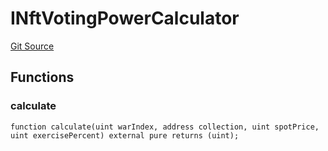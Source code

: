 # INftVotingPowerCalculator
[Git Source](https://github.com/FloorDAO/floor-v2/blob/fd4de86a192de96d73fe2e56a84ec542b57b1c69/src/contracts/voting/calculators/NewCollectionNftOptionVotingPower.sol)


## Functions
### calculate


```solidity
function calculate(uint warIndex, address collection, uint spotPrice, uint exercisePercent) external pure returns (uint);
```

